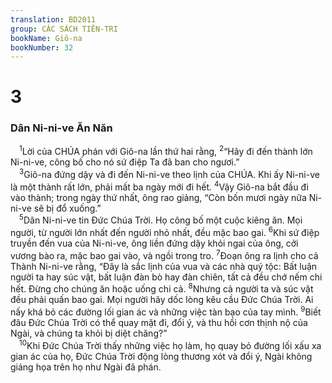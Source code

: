 ```yaml
---
translation: BD2011
group: CÁC SÁCH TIÊN-TRI
bookName: Giô-na 
bookNumber: 32
---
```


<div class="title"><h1>3</h1><h3>Dân Ni-ni-ve Ăn Năn</h3></div>
<span class="verse gion_3_1"> <sup>1</sup>Lời của CHÚA phán với Giô-na lần thứ hai rằng, </span>
<span class="verse gion_3_2"><sup>2</sup>“Hãy đi đến thành lớn Ni-ni-ve, công bố cho nó sứ điệp Ta đã ban cho ngươi.”<br/></span>
<span class="verse gion_3_3"> <sup>3</sup>Giô-na đứng dậy và đi đến Ni-ni-ve theo lịnh của CHÚA. Khi ấy Ni-ni-ve là một thành rất lớn, phải mất ba ngày mới đi hết. </span>
<span class="verse gion_3_4"><sup>4</sup>Vậy Giô-na bắt đầu đi vào thành; trong ngày thứ nhất, ông rao giảng, “Còn bốn mươi ngày nữa Ni-ni-ve sẽ bị đổ xuống.”<br/></span>
<span class="verse gion_3_5"> <sup>5</sup>Dân Ni-ni-ve tin Ðức Chúa Trời. Họ công bố một cuộc kiêng ăn. Mọi người, từ người lớn nhất đến người nhỏ nhất, đều mặc bao gai. </span>
<span class="verse gion_3_6"><sup>6</sup>Khi sứ điệp truyền đến vua của Ni-ni-ve, ông liền đứng dậy khỏi ngai của ông, cởi vương bào ra, mặc bao gai vào, và ngồi trong tro. </span>
<span class="verse gion_3_7"><sup>7</sup>Ðoạn ông ra lịnh cho cả Thành Ni-ni-ve rằng, “Ðây là sắc lịnh của vua và các nhà quý tộc: Bất luận người ta hay súc vật, bất luận đàn bò hay đàn chiên, tất cả đều chớ nếm chi hết. Ðừng cho chúng ăn hoặc uống chi cả. </span>
<span class="verse gion_3_8"><sup>8</sup>Nhưng cả người ta và súc vật đều phải quấn bao gai. Mọi người hãy dốc lòng kêu cầu Ðức Chúa Trời. Ai nấy khá bỏ các đường lối gian ác và những việc tàn bạo của tay mình. </span>
<span class="verse gion_3_9"><sup>9</sup>Biết đâu Ðức Chúa Trời có thể quay mặt đi, đổi ý, và thu hồi cơn thịnh nộ của Ngài, và chúng ta khỏi bị diệt chăng?”<br/></span>
<span class="verse gion_3_10"> <sup>10</sup>Khi Ðức Chúa Trời thấy những việc họ làm, họ quay bỏ đường lối xấu xa gian ác của họ, Ðức Chúa Trời động lòng thương xót và đổi ý, Ngài không giáng họa trên họ như Ngài đã phán.<br/></span>
